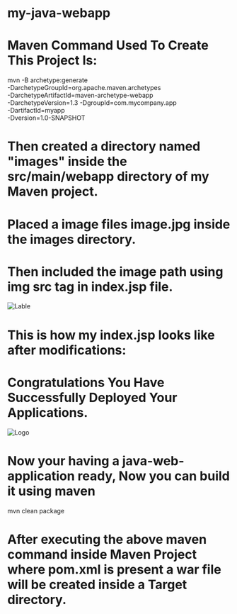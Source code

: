 # my-java-webapp
# Maven Command Used To Create This Project Is:

 mvn -B archetype:generate                                  \
-DarchetypeGroupId=org.apache.maven.archetypes              \
-DarchetypeArtifactId=maven-archetype-webapp                \
-DarchetypeVersion=1.3  -DgroupId=com.mycompany.app         \
-DartifactId=myapp                                          \
-Dversion=1.0-SNAPSHOT

# Then created a directory named "images" inside the src/main/webapp directory of my Maven project.  

# Placed a image files image.jpg inside the images directory.

# Then included the image path using img src tag in index.jsp file.

<img src="image path" alt="Lable">

# This is how my index.jsp looks like after modifications:

<html>
<body>
<h1>Congratulations You Have Successfully Deployed Your Applications.</h1>
<img src="images/image.jpg" alt="Logo">
</body>
</html>


# Now your having a java-web-application ready, Now you can build it using maven

mvn clean package 

# After executing the above maven command inside Maven Project where pom.xml is present a war file will be created inside a Target directory. 




